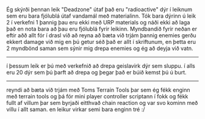 Ég skýrði þennan leik "Deadzone" útaf það eru "radioactive" dýr í leiknum sem eru bara fjólublá útaf vandamál með materialinn. Tók bara dýrinn ú leik 2 í verkefni 1 þannig þau eru ekki með URP materials og náði ekki að laga það en nota bara að þau eru fjólublá fyrir leikinn. Myndbandið fyrir neðan er eftir aðð allt fór í drasl við að reyna að bæta við trjám þannig enemies gerðu ekkert damage við mig en þú getur séð það er allt í skriftunum, en þetta eru 2 myndbönd saman sem sýnir mig drepa enemies og ég að deyja við vatn.

------------------------------

í þessum leik er þú með verkefnið að drepa geislavirk dýr sem sluppu. í alls eru 20 dýr sem þú þarft að drepa og þegar það er búið kemst þú ú burt.

------------------------------
reyndi að bæta við trjám með Toms Terrain Tools þar sem ég fékk enginn með terrain tools og þá fór mini player controller scriptann í fokk og fékk fullt af villum þar sem byrjaði eitthvað chain reaction og var svo kominn með villu í allt saman. en leikur virkar semi bara enginn tré :/